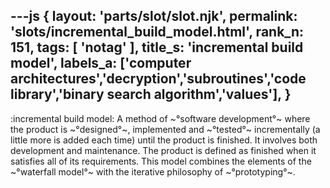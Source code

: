 ---js
{
  layout: 'parts/slot/slot.njk',
  permalink: 'slots/incremental_build_model.html',
  rank_n: 151,
  tags: [ 'notag' ],
  title_s: 'incremental build model',
  labels_a: ['computer architectures','decryption','subroutines','code library','binary search algorithm','values'],
}
---
:incremental build model:
A method of ~°software development°~ where the product is ~°designed°~, implemented and ~°tested°~ incrementally (a little more is added each time) until the product is finished. It involves both development and maintenance. The product is defined as finished when it satisfies all of its requirements. This model combines the elements of the ~°waterfall model°~ with the iterative philosophy of ~°prototyping°~.

